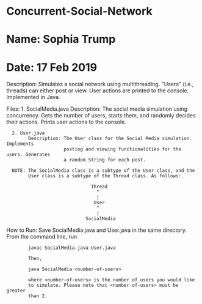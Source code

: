 # Concurrent-Social-Network

# Name: Sophia Trump
# Date: 17 Feb 2019

Description: Simulates a social network using multithreading. "Users" (i.e., threads)
             can either post or view. User actions are printed to the console. Implemented in Java.

Files:
      1. SocialMedia.java
            Description: The social media simulation using concurrency. Gets the
                         number of users, starts them, and randomly decides their actions.
                         Prints user actions to the console.

      2. User.java
            Description: The User class for the Social Media simulation. Implements
                         posting and viewing functionalities for the users. Generates
                         a random String for each post.

      NOTE: The SocialMedia class is a subtype of the User class, and the
            User class is a subtype of the Thread class. As follows:

                                   Thread
                                     ^
                                     |
                                    User
                                     ^
                                     |
                                 SocialMedia

How to Run: Save SocialMedia.java and User.java in the same directory.
            From the command line, run

            javac SocialMedia.java User.java

            Then,

            java SocialMedia <number-of-users>

            where <number-of-users> is the number of users you would like
            to simulate. Please note that <number-of-users> must be greater
            than 2.
